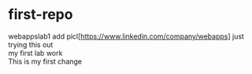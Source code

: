 # first-repo
webappslab1 add picl[https://www.linkedin.com/company/webapps] just trying this out <br>
my first lab work <br>
This is my first change  

